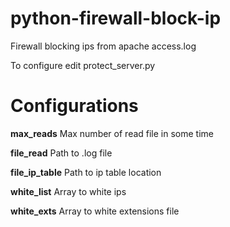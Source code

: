 # python-firewall-block-ip
Firewall blocking ips from apache access.log

To configure edit protect_server.py

# Configurations

**max_reads** Max number of read file in some time

**file_read** Path to .log file

**file_ip_table** Path to ip table location

**white_list** Array to white ips

**white_exts** Array to white extensions file
